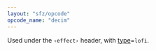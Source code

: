 ```yaml
---
layout: "sfz/opcode"
opcode_name: "decim"
---
```

Used under the `‹effect›` header, with [type]=`lofi`.


[type]: type#lofi
